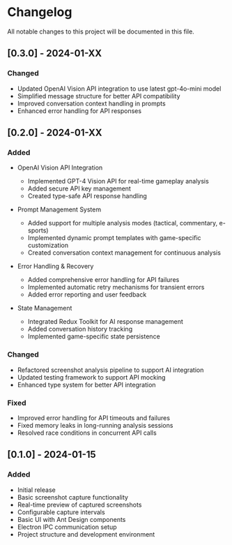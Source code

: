 # Changelog

All notable changes to this project will be documented in this file.

## [0.3.0] - 2024-01-XX

### Changed

- Updated OpenAI Vision API integration to use latest gpt-4o-mini model
- Simplified message structure for better API compatibility
- Improved conversation context handling in prompts
- Enhanced error handling for API responses

## [0.2.0] - 2024-01-XX

### Added

- OpenAI Vision API Integration
  - Implemented GPT-4 Vision API for real-time gameplay analysis
  - Added secure API key management
  - Created type-safe API response handling

- Prompt Management System
  - Added support for multiple analysis modes (tactical, commentary, e-sports)
  - Implemented dynamic prompt templates with game-specific customization
  - Created conversation context management for continuous analysis

- Error Handling & Recovery
  - Added comprehensive error handling for API failures
  - Implemented automatic retry mechanisms for transient errors
  - Added error reporting and user feedback

- State Management
  - Integrated Redux Toolkit for AI response management
  - Added conversation history tracking
  - Implemented game-specific state persistence

### Changed

- Refactored screenshot analysis pipeline to support AI integration
- Updated testing framework to support API mocking
- Enhanced type system for better API integration

### Fixed

- Improved error handling for API timeouts and failures
- Fixed memory leaks in long-running analysis sessions
- Resolved race conditions in concurrent API calls

## [0.1.0] - 2024-01-15

### Added

- Initial release
- Basic screenshot capture functionality
- Real-time preview of captured screenshots
- Configurable capture intervals
- Basic UI with Ant Design components
- Electron IPC communication setup
- Project structure and development environment
